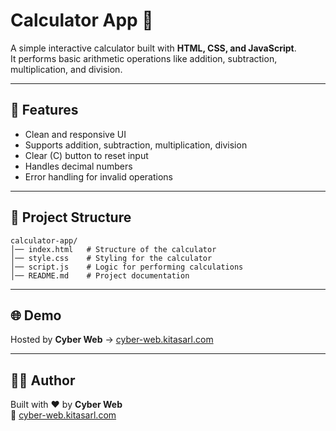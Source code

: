 # Calculator App 🧮

A simple interactive calculator built with **HTML, CSS, and JavaScript**.  
It performs basic arithmetic operations like addition, subtraction, multiplication, and division.

---

## 🚀 Features
- Clean and responsive UI
- Supports addition, subtraction, multiplication, division
- Clear (C) button to reset input
- Handles decimal numbers
- Error handling for invalid operations

---

## 📂 Project Structure
```
calculator-app/
│── index.html   # Structure of the calculator
│── style.css    # Styling for the calculator
│── script.js    # Logic for performing calculations
│── README.md    # Project documentation
```

---

## 🌐 Demo
Hosted by **Cyber Web** → [cyber-web.kitasarl.com](https://cyber-web.kitasarl.com)

---

## 👨‍💻 Author
Built with ❤️ by **Cyber Web**  
🔗 [cyber-web.kitasarl.com](https://cyber-web.kitasarl.com)
